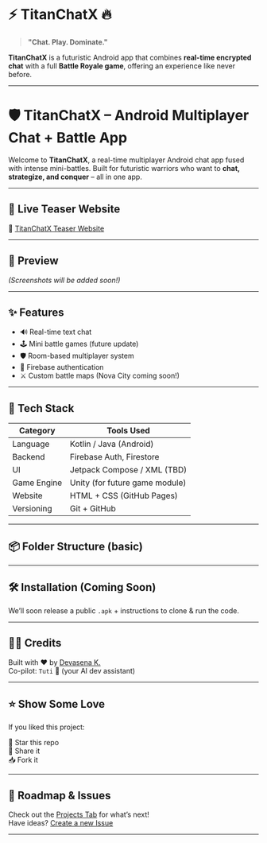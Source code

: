 # ⚡ TitanChatX 🔥

> **"Chat. Play. Dominate."**

**TitanChatX** is a futuristic Android app that combines **real-time encrypted chat** with a full **Battle Royale game**, offering an experience like never before.

---

# 🛡️ TitanChatX – Android Multiplayer Chat + Battle App

Welcome to **TitanChatX**, a real-time multiplayer Android chat app fused with intense mini-battles. Built for futuristic warriors who want to **chat, strategize, and conquer** – all in one app.

---

## 🚀 Live Teaser Website  
🔗 [TitanChatX Teaser Website](https://devasena-k09.github.io/TitanChatX-Android/website/)

---

## 📸 Preview  
_(Screenshots will be added soon!)_

---

## ✨ Features

- 🔊 Real-time text chat
- 🕹️ Mini battle games (future update)
- 🛡️ Room-based multiplayer system
- 🔐 Firebase authentication
- ⚔️ Custom battle maps (Nova City coming soon!)

---

## 🧰 Tech Stack

| Category      | Tools Used                      |
| ------------- | ------------------------------- |
| Language      | Kotlin / Java (Android)         |
| Backend       | Firebase Auth, Firestore        |
| UI            | Jetpack Compose / XML (TBD)     |
| Game Engine   | Unity (for future game module)  |
| Website       | HTML + CSS (GitHub Pages)       |
| Versioning    | Git + GitHub                    |

---

## 📦 Folder Structure (basic)


---

## 🛠️ Installation (Coming Soon)

We’ll soon release a public `.apk` + instructions to clone & run the code.

---

## 🙋‍♀️ Credits

Built with ❤️ by [Devasena K.](https://github.com/Devasena-K09)  
Co-pilot: `Tuti` 🤖 (your AI dev assistant)

---

## ⭐ Show Some Love

If you liked this project:

🌟 Star this repo  
🔁 Share it  
📥 Fork it

---

## 📅 Roadmap & Issues

Check out the [Projects Tab](https://github.com/Devasena-K09/TitanChatX-Android/projects) for what’s next!  
Have ideas? [Create a new Issue](https://github.com/Devasena-K09/TitanChatX-Android/issues/new)

---


